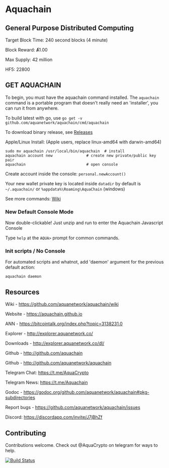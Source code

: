 # Aquachain

## General Purpose Distributed Computing

Target Block Time: 240 second blocks (4 minute)

Block Reward: Ⱥ1.00

Max Supply: 42 million

HF5: 22800

## GET AQUACHAIN

To begin, you must have the aquachain command installed. The `aquachain` command is a portable program that doesn't really need an 'installer', you can run it from anywhere.

To build latest with go, use `go get -v github.com/aquanetwork/aquachain/cmd/aquachain`

To download binary release, see [Releases](https://github.com/aquanetwork/aquachain/releases/latest)

Apple/Linux Install: (Apple users, replace linux-amd64 with darwin-amd64)

	sudo mv aquachain /usr/local/bin/aquachain  # install
	aquachain account new			    # create new private/public key pair
	aquachain            			    # open console

Create account inside the console: `personal.newAccount()`

Your new wallet private key is located inside `datadir` by default is `~/.aquachain/` or `%appdata%\Roaming\AquaChain` (windows)

See more commands: [Wiki](https://github.com/aquanetwork/aquachain/wiki/Basics)

### New Default Console Mode

Now double-clickable! Just unzip and run to enter the Aquachain Javascript Console

Type `help` at the `AQUA>` prompt for common commands.

### Init scripts / No Console

For automated scripts and whatnot, add 'daemon' argument for the previous default action:

```
aquachain daemon
```

## Resources

Wiki - https://github.com/aquanetwork/aquachain/wiki

Website - https://aquachain.github.io

ANN - https://bitcointalk.org/index.php?topic=3138231.0

Explorer - http://explorer.aquanetwork.co/

Downloads - http://explorer.aquanetwork.co/dl/

Github - http://github.com/aquachain

Github - http://github.com/aquanetwork/aquachain

Telegram Chat: https://t.me/AquaCrypto

Telegram News: https://t.me/Aquachain

Godoc - https://godoc.org/github.com/aquanetwork/aquachain#pkg-subdirectories

Report bugs - https://github.com/aquanetwork/aquachain/issues

Discord: https://discordapp.com/invite/J7jBhZf

## Contributing

Contributions welcome. Check out @AquaCrypto on telegram for ways to help.

[![Build Status](https://travis-ci.org/aquanetwork/aquachain.svg?branch=master)](https://travis-ci.org/aquanetwork/aquachain)
